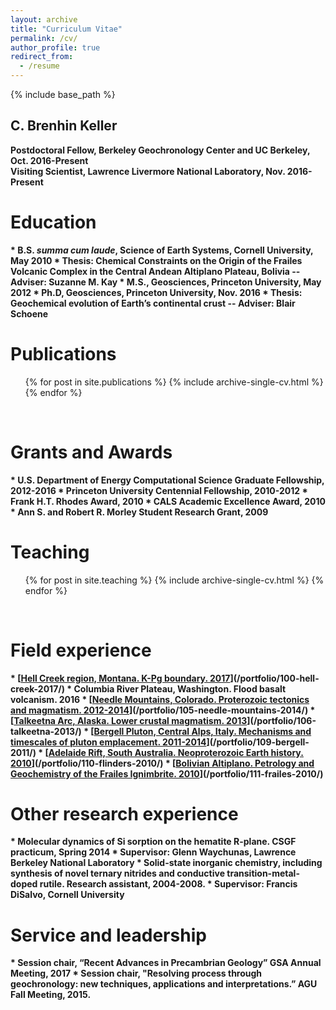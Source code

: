 ```yaml
---
layout: archive
title: "Curriculum Vitae"
permalink: /cv/
author_profile: true
redirect_from:
  - /resume
---
```

{% include base_path %}

C. Brenhin Keller
---
<b>
Postdoctoral Fellow, Berkeley Geochronology Center and UC Berkeley, Oct. 2016-Present <br/>
Visiting Scientist, Lawrence Livermore National Laboratory, Nov. 2016-Present
</b>

Education
======
<b>
* B.S. <i>summa cum laude</i>, Science of Earth Systems, Cornell University, May 2010
  * Thesis: Chemical Constraints on the Origin of the Frailes Volcanic Complex in the Central Andean Altiplano Plateau, Bolivia -- Adviser: Suzanne M. Kay
* M.S., Geosciences, Princeton University, May 2012
* Ph.D, Geosciences, Princeton University, Nov. 2016
  * Thesis: Geochemical evolution of Earth’s continental crust -- Adviser: Blair Schoene
</b>
<br/>

Publications
======
  <ul>{% for post in site.publications %}
    {% include archive-single-cv.html %}
  {% endfor %}</ul>
  <br/>

Grants and Awards
======
<b>
* U.S. Department of Energy Computational Science Graduate Fellowship, 2012-2016
* Princeton University Centennial Fellowship, 2010-2012
* Frank H.T. Rhodes Award, 2010
* CALS Academic Excellence Award, 2010
* Ann S. and Robert R. Morley Student Research Grant, 2009
</b>
<br/>

Teaching
======
  <ul>{% for post in site.teaching %}
    {% include archive-single-cv.html %}
  {% endfor %}</ul>
  <br/>
  
Field experience
======
<b>
* [<u>Hell Creek region, Montana. K-Pg boundary. 2017</u>](/portfolio/100-hell-creek-2017/)
* Columbia River Plateau, Washington. Flood basalt volcanism. 2016
* [<u>Needle Mountains, Colorado. Proterozoic tectonics and magmatism. 2012-2014</u>](/portfolio/105-needle-mountains-2014/)
* [<u>Talkeetna Arc, Alaska. Lower crustal magmatism. 2013</u>](/portfolio/106-talkeetna-2013/)
* [<u>Bergell Pluton, Central Alps, Italy. Mechanisms and timescales of pluton emplacement. 2011-2014</u>](/portfolio/109-bergell-2011/)
* [<u>Adelaide Rift, South Australia. Neoproterozoic Earth history. 2010</u>](/portfolio/110-flinders-2010/)
* [<u>Bolivian Altiplano. Petrology and Geochemistry of the Frailes Ignimbrite. 2010</u>](/portfolio/111-frailes-2010/)
</b>
<br/>

Other research experience
======
<b>
* Molecular dynamics of Si sorption on the hematite R-plane. CSGF practicum, Spring 2014
  * Supervisor: Glenn Waychunas, Lawrence Berkeley National Laboratory
* Solid-state inorganic chemistry, including synthesis of novel ternary nitrides and conductive transition-metal-doped rutile. Research assistant, 2004-2008.
  * Supervisor: Francis DiSalvo, Cornell University
</b>
<br/>

Service and leadership
======
<b>
* Session chair, “Recent Advances in Precambrian Geology” GSA Annual Meeting, 2017 
* Session chair, "Resolving process through geochronology: new techniques, applications and interpretations.” AGU Fall Meeting, 2015.
</b>
